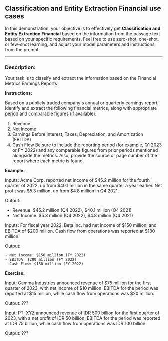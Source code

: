 ## Classification and Entity Extraction Financial use cases
In this demonstration, your objective is to effectively get **Classification and Entity Extraction Financial** based on the information from the passage text based on your specific requirements. Feel free to use zero-shot, one-shot, or few-shot learning, and adjust your model parameters and instructions from the prompt.

***

### Description:
Your task is to classify and extract the information based on the Financial Metrics Earnings Reports

**Instructions:**


Based on a publicly traded company's annual or quarterly earnings report, identify and extract the following financial metrics, along with appropriate period and comparable figures (if available):
1. Revenue
2. Net Income
3. Earnings Before Interest, Taxes, Depreciation, and Amortization (EBITDA)
4. Cash Flow
Be sure to include the reporting period (for example, Q1 2023 or FY 2022) and any comparable figures from prior periods mentioned alongside the metrics. Also, provide the source or page number of the report where each metric is found.


**Example:**


Inputs:
Acme Corp. reported net income of $45.2 million for the fourth quarter of 2022, up from $40.1 million in the same quarter a year earlier. Net profit was $5.3 million, up from $4.8 million in Q4 2021.

Output:
- Revenue: $45.2 million (Q4 2022), $40.1 million (Q4 2021)
- Net Income: $5.3 million (Q4 2022), $4.8 million (Q4 2021)

Inputs:
For fiscal year 2022, Beta Inc. had net income of $150 million, and EBITDA of $200 million. Cash flow from operations was reported at $180 million.


Output:
```
- Net Income: $150 million (FY 2022)
- EBITDA: $200 million (FY 2022)
- Cash Flow: $180 million (FY 2022)
```

**Exercise:**


Input: Gamma Industries announced revenue of $75 million for the first quarter of 2023, with net income of $10 million. EBITDA for the period was reported at $15 million, while cash flow from operations was $20 million.


Output: ???


Input: PT. XYZ announced revenue of IDR 500 billion for the first quarter of 2023, with a net profit of IDR 50 billion. EBITDA for the period was reported at IDR 75 billion, while cash flow from operations was IDR 100 billion.


Output: ???